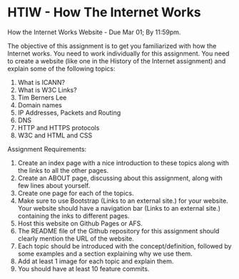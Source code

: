 # HTIW - How The Internet Works
How the Internet Works Website - Due Mar 01; By 11:59pm.

The objective of this assignment is to get you familiarized with how the Internet works. You need to work individually for this assignment. You need to create a website (like one in the History of the Internet assignment) and explain some of the following topics:

1.  What is ICANN?
2.  What is W3C Links?
3.  Tim Berners Lee
4.  Domain names 
5.  IP Addresses, Packets and Routing
6.  DNS
7.  HTTP and HTTPS protocols
8.  W3C and HTML and CSS

Assignment Requirements:

1.  Create an index page with a nice introduction to these topics along with the links to all the other pages.
2.  Create an ABOUT page, discussing about this assignment, along with few lines about yourself.
3.  Create one page for each of the topics.
4.  Make sure to use Bootstrap (Links to an external site.) for your website. Your website should have a navigation bar (Links to an external site.) containing the   inks to different pages.
5.  Host this website on Github Pages or AFS.
6.  The README file of the Github repository for this assignment should clearly mention the URL of the website. 
7.  Each topic should be introduced with the concept/definition, followed by some examples and a section explaining why we use them. 
8.  Add at least 1 image for each topic and explain them.
9.  You should have at least 10 feature commits.
